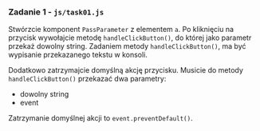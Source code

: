 ### Zadanie 1 - `js/task01.js`
Stwórzcie komponent `PassParameter` z elementem `a`. Po kliknięciu na przycisk wywołajcie metodę `handleClickButton()`, do której jako parametr przekaż dowolny string. Zadaniem metody `handleClickButton()`, ma być wypisanie przekazanego tekstu w konsoli.

Dodatkowo zatrzymajcie domyślną akcję przycisku. Musicie do metody `handleClickButton()` przekazać dwa parametry: 

- dowolny string
- event

Zatrzymanie domyślnej akcji to `event.preventDefault()`.